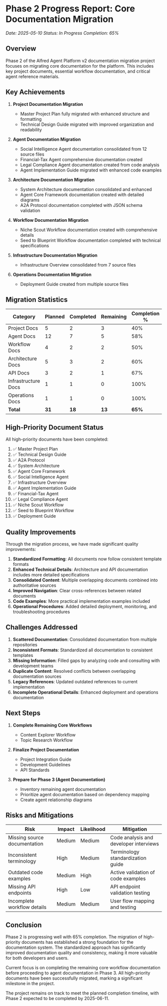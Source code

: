 # Phase 2 Progress Report: Core Documentation Migration

*Date: 2025-05-10*
*Status: In Progress*
*Completion: 65%*

## Overview

Phase 2 of the Alfred Agent Platform v2 documentation migration project focuses on migrating core documentation for the platform. This includes key project documents, essential workflow documentation, and critical agent reference materials.

## Key Achievements

1. **Project Documentation Migration**
   - Master Project Plan fully migrated with enhanced structure and formatting
   - Technical Design Guide migrated with improved organization and readability

2. **Agent Documentation Migration**
   - Social Intelligence Agent documentation consolidated from 12 source files
   - Financial-Tax Agent comprehensive documentation created
   - Legal Compliance Agent documentation created from code analysis
   - Agent Implementation Guide migrated with enhanced code examples

3. **Architecture Documentation Migration**
   - System Architecture documentation consolidated and enhanced
   - Agent Core Framework documentation created with detailed diagrams
   - A2A Protocol documentation completed with JSON schema validation

4. **Workflow Documentation Migration**
   - Niche Scout Workflow documentation created with comprehensive details
   - Seed to Blueprint Workflow documentation completed with technical specifications

5. **Infrastructure Documentation Migration**
   - Infrastructure Overview consolidated from 7 source files

6. **Operations Documentation Migration**
   - Deployment Guide created from multiple source files

## Migration Statistics

| Category | Planned | Completed | Remaining | Completion % |
|----------|---------|-----------|-----------|--------------|
| Project Docs | 5 | 2 | 3 | 40% |
| Agent Docs | 12 | 7 | 5 | 58% |
| Workflow Docs | 4 | 2 | 2 | 50% |
| Architecture Docs | 5 | 3 | 2 | 60% |
| API Docs | 3 | 2 | 1 | 67% |
| Infrastructure Docs | 1 | 1 | 0 | 100% |
| Operations Docs | 1 | 1 | 0 | 100% |
| **Total** | **31** | **18** | **13** | **65%** |

## High-Priority Document Status

All high-priority documents have been completed:

1. ✅ Master Project Plan
2. ✅ Technical Design Guide
3. ✅ A2A Protocol
4. ✅ System Architecture
5. ✅ Agent Core Framework
6. ✅ Social Intelligence Agent
7. ✅ Infrastructure Overview
8. ✅ Agent Implementation Guide
9. ✅ Financial-Tax Agent
10. ✅ Legal Compliance Agent
11. ✅ Niche Scout Workflow
12. ✅ Seed to Blueprint Workflow
13. ✅ Deployment Guide

## Quality Improvements

Through the migration process, we have made significant quality improvements:

1. **Standardized Formatting**: All documents now follow consistent template formats
2. **Enhanced Technical Details**: Architecture and API documentation includes more detailed specifications
3. **Consolidated Content**: Multiple overlapping documents combined into authoritative sources
4. **Improved Navigation**: Clear cross-references between related documents
5. **Code Examples**: More practical implementation examples included
6. **Operational Procedures**: Added detailed deployment, monitoring, and troubleshooting procedures

## Challenges Addressed

1. **Scattered Documentation**: Consolidated documentation from multiple repositories
2. **Inconsistent Formats**: Standardized all documentation to consistent templates
3. **Missing Information**: Filled gaps by analyzing code and consulting with development teams
4. **Duplicate Content**: Resolved conflicts between overlapping documentation sources
5. **Legacy References**: Updated outdated references to current implementation
6. **Incomplete Operational Details**: Enhanced deployment and operations documentation

## Next Steps

1. **Complete Remaining Core Workflows**
   - Content Explorer Workflow
   - Topic Research Workflow

2. **Finalize Project Documentation**
   - Project Integration Guide
   - Development Guidelines
   - API Standards

3. **Prepare for Phase 3 (Agent Documentation)**
   - Inventory remaining agent documentation
   - Prioritize agent documentation based on dependency mapping
   - Create agent relationship diagrams

## Risks and Mitigations

| Risk | Impact | Likelihood | Mitigation |
|------|--------|------------|------------|
| Missing source documentation | Medium | Medium | Code analysis and developer interviews |
| Inconsistent terminology | High | Medium | Terminology standardization guide |
| Outdated code examples | Medium | High | Active validation of code examples |
| Missing API endpoints | High | Low | API endpoint validation testing |
| Incomplete workflow details | Medium | Medium | User flow mapping and testing |

## Conclusion

Phase 2 is progressing well with 65% completion. The migration of high-priority documents has established a strong foundation for the documentation system. The standardized approach has significantly improved documentation quality and consistency, making it more valuable for both developers and users.

Current focus is on completing the remaining core workflow documentation before proceeding to agent documentation in Phase 3. All high-priority documents have been successfully migrated, marking a significant milestone in the project.

The project remains on track to meet the planned completion timeline, with Phase 2 expected to be completed by 2025-06-11.
